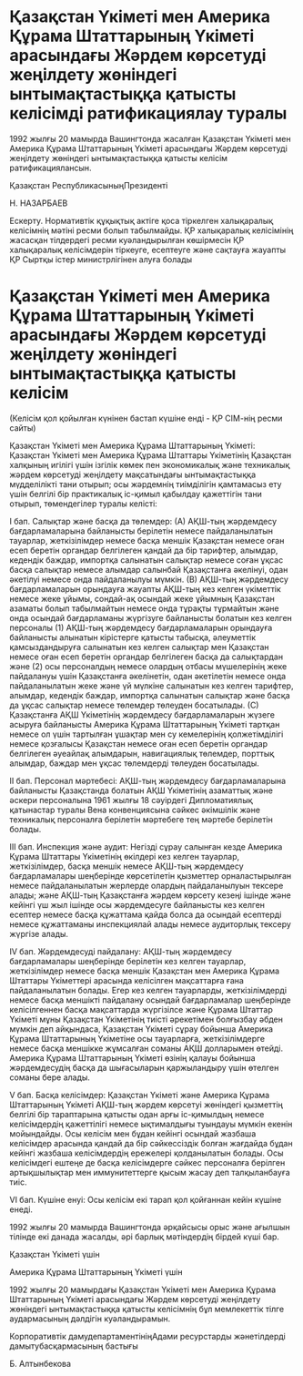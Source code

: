 # Қазақстан Үкіметі мен Америка Құрама Штаттарының Үкіметі арасындағы Жәрдем көрсетуді жеңілдету жөніндегі ынтымақтастыққа қатысты келісімді ратификациялау туралы

1992 жылғы 20 мамырда Вашингтонда жасалған Қазақстан Үкіметі мен Америка Құрама Штаттарының Үкіметі арасындағы Жәрдем көрсетуді жеңілдету жөніндегі ынтымақтастыққа қатысты келісім ратификациялансын.

Қазақстан РеспубликасыныңПрезиденті

Н. НАЗАРБАЕВ

Ескерту. Нормативтік құқықтық актіге қоса тіркелген халықаралық келісімнің мәтіні ресми болып табылмайды. ҚР халықаралық келісімінің жасасқан тілдердегі ресми куәландырылған көшірмесін ҚР халықаралық келісімдерін тіркеуге, есептеуге және сақтауға жауапты ҚР Сыртқы істер министрлігінен алуға болады

# Қазақстан Үкіметі мен Америка Құрама Штаттарының Үкіметі арасындағы Жәрдем көрсетуді жеңілдету жөніндегі ынтымақтастыққа қатысты келісім

(Келісім қол қойылған күнінен бастап күшіне енді - ҚР СІМ-нің ресми сайты)

Қазақстан Үкіметі мен Америка Құрама Штаттарының Үкіметі: Қазақстан Үкіметі мен Америка Құрама Штаттары Үкіметінің Қазақстан халқының игілігі үшін ізгілік көмек пен экономикалық және техникалық жәрдем көрсетуді жеңілдету мақсатындағы ынтымақтастыққа мүдделілікті тани отырып; осы жәрдемнің тиімділігін қамтамасыз ету үшін белгілі бір практикалық іс-қимыл қабылдау қажеттігін тани отырып, төмендегілер туралы келісті:

I бап. Салықтар және басқа да төлемдер: (А) АҚШ-тың жәрдемдесу бағдарламаларына байланысты берілетін немесе пайдаланылатын тауарлар, жеткізілімдер немесе басқа меншік Қазақстан немесе оған есеп беретін органдар белгілеген қандай да бір тарифтер, алымдар, кедендік баждар, импортқа салынатын салықтар немесе соған ұқсас басқа салықтар немесе алымдар салынбай Қазақстанға әкелінуі, одан әкетілуі немесе онда пайдаланылуы мүмкін. (В) АҚШ-тың жәрдемдесу бағдарламаларын орындауға жауапты АҚШ-тың кез келген үкіметтік немесе жеке ұйымы, сондай-ақ осындай жеке ұйымның Қазақстан азаматы болып табылмайтын немесе онда тұрақты тұрмайтын және онда осындай бағдарламаны жүргізуге байланысты болатын кез келген персоналы (1) АҚШ-тың жәрдемдесу бағдарламаларын орындауға байланысты алынатын кірістерге қатысты табысқа, әлеуметтік қамсыздандыруға салынатын кез келген салықтар мен Қазақстан немесе оған есеп беретін органдар белгілеген басқа да салықтардан және (2) осы персоналдың немесе олардың отбасы мүшелерінің жеке пайдалануы үшін Қазақстанға әкелінетін, одан әкетілетін немесе онда пайдаланылатын жеке және үй мүлкіне салынатын кез келген тарифтер, алымдар, кедендік баждар, импортқа салынатын салықтар және басқа да ұқсас салықтар немесе төлемдер төлеуден босатылады. (С) Қазақстанға АҚШ Үкіметінің жәрдемдесу бағдарламаларын жүзеге асыруға байланысты Америка Құрама Штаттарының Үкіметі тартқан немесе ол үшін тартылған ұшақтар мен су кемелерінің қолжетімділігі немесе қозғалысы Қазақстан немесе оған есеп беретін органдар белгілеген әуеайлақ алымдарын, навигациялық төлемдер, порттық алымдар, баждар мен ұқсас төлемдерді төлеуден босатылады.

II бап. Персонал мәртебесі: АҚШ-тың жәрдемдесу бағдарламаларына байланысты Қазақстанда болатын АҚШ Үкіметінің азаматтық және әскери персоналына 1961 жылғы 18 сәуірдегі Дипломатиялық қатынастар туралы Вена конвенциясына сәйкес әкімшілік және техникалық персоналға берілетін мәртебеге тең мәртебе берілетін болады.

III бап. Инспекция және аудит: Негізді сұрау салынған кезде Америка Құрама Штаттары Үкіметінің өкілдері кез келген тауарлар, жеткізілімдер, басқа меншік немесе АҚШ-тың жәрдемдесу бағдарламалары шеңберінде көрсетілетін қызметтер орналастырылған немесе пайдаланылатын жерлерде олардың пайдаланылуын тексере алады; және АҚШ-тың Қазақстанға жәрдем көрсету кезеңі ішінде және кейінгі үш жыл ішінде осы жәрдемдесуге байланысты кез келген есептер немесе басқа құжаттама қайда болса да осындай есептерді немесе құжаттаманы инспекциялай алады немесе аудиторлық тексеру жүргізе алады.

IV бап. Жәрдемдесуді пайдалану: АҚШ-тың жәрдемдесу бағдарламалары шеңберінде берілетін кез келген тауарлар, жеткізілімдер немесе басқа меншік Қазақстан мен Америка Құрама Штаттары Үкіметтері арасында келісілген мақсаттарға ғана пайдаланылатын болады. Егер кез келген тауарларды, жеткізілімдерді немесе басқа меншікті пайдалану осындай бағдарламалар шеңберінде келісілгеннен басқа мақсаттарда жүргізілсе және Құрама Штаттар Үкіметі мұны Қазақстан Үкіметінің тиісті әрекетімен болғызбау әбден мүмкін деп айқындаса, Қазақстан Үкіметі сұрау бойынша Америка Құрама Штаттарының Үкіметіне осы тауарларға, жеткізілімдерге немесе басқа меншікке жұмсалған соманы АҚШ долларымен өтейді. Америка Құрама Штаттарының Үкіметі өзінің қалауы бойынша жәрдемдесудің басқа да шығасыларын қаржыландыру үшін өтелген соманы бере алады.

V бап. Басқа келісімдер: Қазақстан Үкіметі және Америка Құрама Штаттарының Үкіметі АҚШ-тың жәрдем көрсетуі жөніндегі қызметтің белгілі бір тараптарына қатысты одан арғы іс-қимылдың немесе келісімдердің қажеттілігі немесе ықтималдығы туындауы мүмкін екенін мойындайды. Осы келісім мен бұдан кейінгі осындай жазбаша келісімдер арасында қандай да бір сәйкессіздік болған жағдайда бұдан кейінгі жазбаша келісімдердің ережелері қолданылатын болады. Осы келісімдегі ештеңе де басқа келісімдерге сәйкес персоналға берілген артықшылықтар мен иммунитеттерге қысым жасау деп талқыланбауға тиіс.

VI бап. Күшіне енуі: Осы келісім екі тарап қол қойғаннан кейін күшіне енеді.

1992 жылғы 20 мамырда Вашингтонда әрқайсысы орыс және ағылшын тілінде екі данада жасалды, әрі барлық мәтіндердің бірдей күші бар.

Қазақстан Үкіметі үшін

Америка Құрама Штаттарының Үкіметі үшін

1992 жылғы 20 мамырдағы Қазақстан Үкіметі мен Америка Құрама Штаттарының Үкіметі арасындағы Жәрдем көрсетуді жеңілдету жөніндегі ынтымақтастыққа қатысты келісімнің бұл мемлекеттік тілге аудармасының дәлдігін куәландырамын.

Корпоративтік дамудепартаментініңАдами ресурстарды жәнетілдерді дамытубасқармасының бастығы

Б. Алтынбекова

